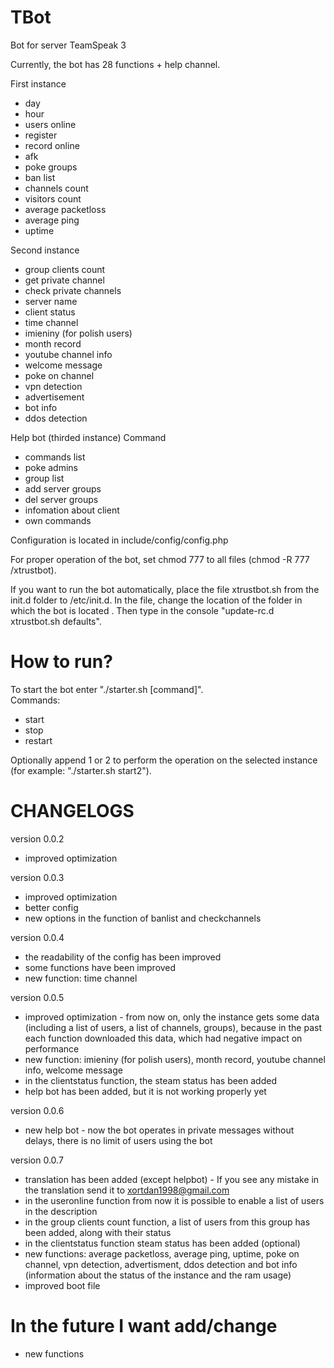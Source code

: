 # TBot
Bot for server TeamSpeak 3

Currently, the bot has 28 functions + help channel.

First instance
- day
- hour
- users online
- register
- record online
- afk
- poke groups
- ban list
- channels count
- visitors count
- average packetloss
- average ping
- uptime

Second instance
- group clients count
- get private channel
- check private channels
- server name 
- client status
- time channel
- imieniny (for polish users)
- month record
- youtube channel info
- welcome message
- poke on channel
- vpn detection
- advertisement
- bot info
- ddos detection

Help bot (thirded instance)
Command
- commands list
- poke admins
- group list
- add server groups
- del server groups
- infomation about client
- own commands

Configuration is located in include/config/config.php

For proper operation of the bot, set chmod 777 to all files (chmod -R 777 /xtrustbot).

If you want to run the bot automatically, place the file xtrustbot.sh from the init.d folder to /etc/init.d. In the file, change the location of the folder in which the bot is located
. Then type in the console "update-rc.d xtrustbot.sh defaults".


# How to run?
To start the bot enter "./starter.sh [command]".                                                                    
Commands:
- start
- stop
- restart

Optionally append 1 or 2 to perform the operation on the selected instance (for example: "./starter.sh start2").

# CHANGELOGS
version 0.0.2
- improved optimization

version 0.0.3
- improved optimization
- better config
- new options in the function of banlist and checkchannels

version 0.0.4
- the readability of the config has been improved
- some functions have been improved
- new function: time channel

version 0.0.5
- improved optimization - from now on, only the instance gets some data (including a list of users, a list of channels, groups), because in the past each function downloaded this data, which had negative impact on performance
- new function: imieniny (for polish users), month record, youtube channel info, welcome message
- in the clientstatus function, the steam status has been added
- help bot has been added, but it is not working properly yet

version 0.0.6
- new help bot - now the bot operates in private messages without delays, there is no limit of users using the bot

version 0.0.7
- translation has been added (except helpbot) - If you see any mistake in the translation send it to xortdan1998@gmail.com
- in the useronline function from now it is possible to enable a list of users in the description
- in the group clients count function, a list of users from this group has been added, along with their status
- in the clientstatus function steam status has been added (optional)
- new functions: average packetloss, average ping, uptime, poke on channel, vpn detection, advertisment, ddos detection and bot info (information about the status of the instance and the ram usage)
- improved boot file

# In the future I want add/change
- new functions
